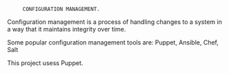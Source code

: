          CONFIGURATION MANAGEMENT.
Configuration management is a process of handling changes to a system in a way that it maintains integrity over time.

Some popular configuration management tools are:
Puppet, Ansible, Chef, Salt

This project usess Puppet.
